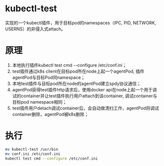 # kubectl-test
实现的一个kubectl插件，用于目标pod的namespaces（IPC, PID, NETWORK, USERNS）的非侵入式attach。

# 原理
1. 本地执行插件kubectl test cmd --configure /etc/conf.ini；
2. test插件通过k8s client在目标pod所在node上起一个agentPod, 插件agentPod与目标Pod同namespace；
3. 本地test插件与目标pod所在node的agentPod建立spdy协议通信；
4. agentPod获得test插件http请求后，使用docker api在node上起一个用于调试的container并让test插件执行用户attach到该container, 调试container与目标pod namespace相同；
5. test插件用户detach调试container后，会自动做清扫工作，agentPod将调试container删除，agentPod被k8s删除；

# 执行
```bash
mv kubectl-test /usr/bin
mv conf.ini /etc/conf.ini
kubectl test cmd --configure /etc/conf.ini
```
